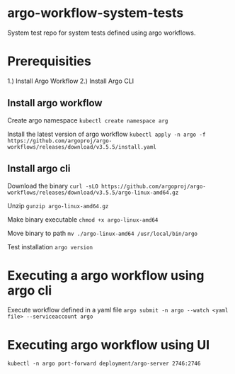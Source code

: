# argo-workflow-system-tests
System test repo for system tests defined using  argo workflows.


# Prerequisities
1.) Install Argo Workflow
2.) Install Argo CLI


## Install argo workflow
Create argo namespace
`kubectl create namespace arg`

Install the latest version of argo workflow
`kubectl apply -n argo -f https://github.com/argoproj/argo-workflows/releases/download/v3.5.5/install.yaml`


## Install argo cli
Download the binary
`curl -sLO https://github.com/argoproj/argo-workflows/releases/download/v3.5.5/argo-linux-amd64.gz`

Unzip
`gunzip argo-linux-amd64.gz`

Make binary executable
`chmod +x argo-linux-amd64`

Move binary to path
`mv ./argo-linux-amd64 /usr/local/bin/argo`

Test installation
`argo version`



# Executing a argo workflow using argo cli
Execute workflow defined in a yaml file
`argo submit -n argo --watch <yaml file> --serviceaccount argo`


# Executing argo workflow using UI
`kubectl -n argo port-forward deployment/argo-server 2746:2746`

